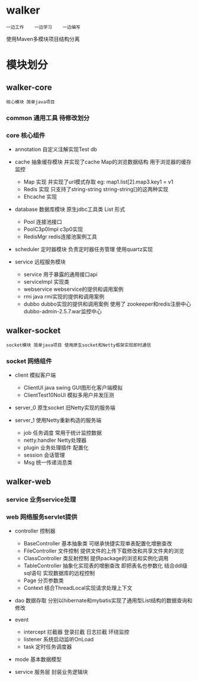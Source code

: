 # walker
	一边工作	一边学习	一边编写
	
使用Maven多模块项目结构分离

# 模块划分
## walker-core
	核心模块 简单java项目
### common 通用工具 待修改划分
### core 核心组件
* annotation 自定义注解实现Test db

* cache 抽象缓存模块 并实现了cache Map的浏览数据结构 用于浏览器的缓存监控
  * Map 实现 并实现了url模式存取 eg: map1.list[2].map3.key1 = v1
  * Redis 实现 只支持了string-string string-string[]的这两种实现
  * Ehcache 实现
  
* database 数据库模块 原生jdbc工具类 List<Map> 形式
  * Pool 连接池接口
  * PoolC3p0Impl c3p0实现
  * RedisMgr redis连接池案例工具

* scheduler 定时器模块 负责定时器任务管理 使用quartz实现

* service 远程服务模块 
	* service 用于暴露的通用接口api
	* serviceImpl 实现类
	* webservice webservice的提供和调用案例
	* rmi java rmi实现的提供和调用案例
	* dubbo dubbo实现的提供和调用案例 使用了 zookeeper和redis注册中心 dubbo-admin-2.5.7.war监控中心


## walker-socket
	socket模块 简单java项目 使用原生socket和Netty框架实现即时通信
### socket 网络组件
* client 模拟客户端 
  * ClientUI java swing GUI图形化客户端模拟
  * ClientTest10NoUI 模拟多用户并发压测
  
* server_0 原生socket 旧Netty实现的服务端
* server_1 使用Netty重新构造的服务端
  * job 任务调度 常用于统计监控数据
  * netty.handler Netty处理器
  * plugin 业务处理插件 配置化
  * session 会话管理
  * Msg 统一传递消息类

## walker-web
### service 业务service处理

### web 网络服务servlet提供
* controller 控制器 
  * BaseController 基本抽象类 可继承快捷实现单表配置化增删查改
  * FileController 文件控制 提供文件的上传下载修改和共享文件夹的浏览
  * ClassController 类反射控制 提供package的浏览和实例化调用
  * TableController 抽象化实现表的增删查改 即把表名也参数化 结合ddl级sql语句 实现数据库的远程控制
  * Page 分页参数类
  * Context 结合ThreadLocal实现请求处理上下文
  
* dao 数据存取 分别以hibernate和mybatis实现了通用型List<Map>结构的数据查询和修改

* event 
  * intercept 拦截器 登录拦截 日志拦截 环绕监控
  * listener 系统启动监听OnLoad
  * task 定时任务调度器
* mode 基本数据模型

* service 服务层 封装业务逻辑块 


